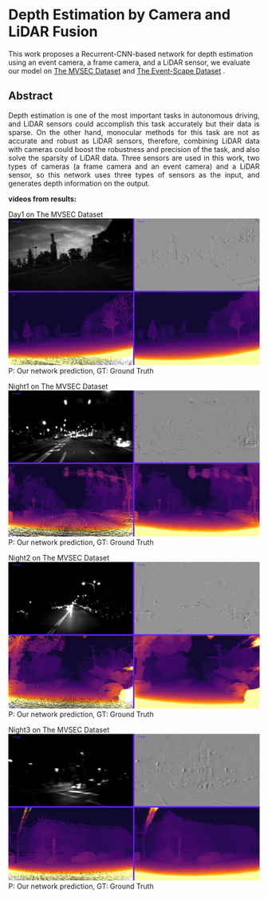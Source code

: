 # Depth Estimation by Camera and LiDAR Fusion

This work proposes a Recurrent-CNN-based network for depth estimation using an event camera, a frame camera, and a LiDAR sensor, we evaluate our model on [The MVSEC Dataset](https://daniilidis-group.github.io/mvsec/)  and [The Event-Scape Dataset](https://rpg.ifi.uzh.ch/RAMNet.html) .

## Abstract
<p align="justify">
Depth estimation is one of the most important tasks in autonomous driving, and LiDAR sensors could accomplish this task accurately but their data is sparse. On the other hand, monocular methods for this task are not as accurate and robust as LiDAR sensors, therefore, combining LiDAR data with cameras could boost the robustness and precision of the task, and also solve the sparsity of LiDAR data. Three sensors are used in this work, two types of cameras (a frame camera and an event camera) and a LiDAR sensor, so this network uses three types of sensors as the input, and generates depth information on the output.
</p>

**videos from results:**

Day1 on The MVSEC Dataset
[![Watch the video](pic/day1.png)](https://youtu.be/qXXOawgLiWM?si=lunNW49saccludHj)
P: Our network prediction, GT: Ground Truth




Night1 on The MVSEC Dataset
[![Watch the video](pic/night1.png)](https://youtu.be/QkP9GXNrDvw?si=FX6sAdvqsLnr1Eq6)
P: Our network prediction, GT: Ground Truth




Night2 on The MVSEC Dataset
[![Watch the video](pic/night2.png)](https://youtu.be/2xh3fDA7ifs?si=duBZOW8rWzrtZXgC)
P: Our network prediction, GT: Ground Truth




Night3 on The MVSEC Dataset
[![Watch the video](pic/night3.png)](https://youtu.be/pswhx0yAZKo?si=_1DzNFz7QHKUoljJ)
P: Our network prediction, GT: Ground Truth



